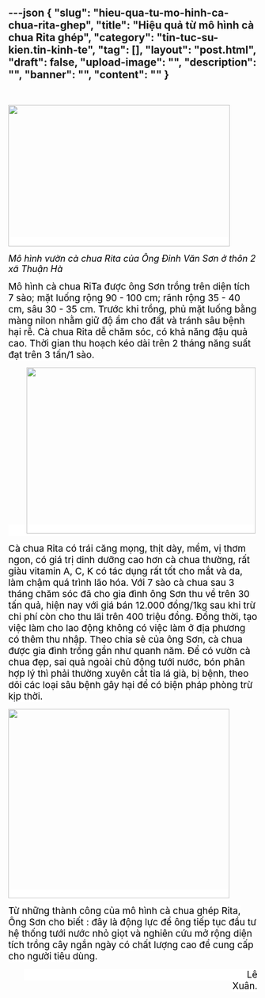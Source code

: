 ---json
{
    "slug": "hieu-qua-tu-mo-hinh-ca-chua-rita-ghep",
    "title": "Hiệu quả từ mô hình cà chua Rita ghép",
    "category": "tin-tuc-su-kien.tin-kinh-te",
    "tag": [],
    "layout": "post.html",
    "draft": false,
    "upload-image": "",
    "description": "",
    "banner": "",
    "__content__": ""
}
---
<p>&nbsp;</p>

<p><span style="font-size:14.0pt"><span style="background-color:white"><span style="color:black"><img src="file:///C:/Users/PHANTR~1/AppData/Local/Temp/msohtmlclip1/01/clip_image002.jpg" style="height:286px; width:448px" /></span></span></span></p>

<p><em><span style="font-size:13.5pt"><span style="background-color:white"><span style="color:black">M&ocirc; h&igrave;nh vườn c&agrave; chua Rita của</span></span></span></em><span style="font-size:13.5pt"><span style="background-color:white"><span style="color:black"> <em>&Ocirc;ng Đinh Văn Sơn ở th&ocirc;n 2 x&atilde; Thuận H&agrave;</em></span></span></span></p>

<p><span style="font-size:14.0pt"><span style="background-color:white"><span style="color:black">M&ocirc; h&igrave;nh c&agrave; chua RiTa được &ocirc;ng Sơn trồng tr&ecirc;n diện t&iacute;ch 7 s&agrave;o; mặt luống rộng 90 - 100 cm; r&atilde;nh rộng 35 - 40 cm, s&acirc;u 30 - 35 cm. Trước khi trồng, phủ mặt luống bằng m&agrave;ng nilon nhằm giữ độ ẩm cho đất v&agrave; tr&aacute;nh s&acirc;u bệnh hại rễ. C&agrave; chua Rita dễ chăm s&oacute;c, c&oacute; khả năng đậu quả cao. Thời gian thu hoạch k&eacute;o d&agrave;i tr&ecirc;n 2 th&aacute;ng năng suất đạt tr&ecirc;n 3 tấn/1 s&agrave;o. </span></span></span></p>

<p><span style="font-size:14.0pt"><span style="background-color:white"><span style="color:black">&nbsp;&nbsp;&nbsp;&nbsp;&nbsp;&nbsp; <img src="file:///C:/Users/PHANTR~1/AppData/Local/Temp/msohtmlclip1/01/clip_image004.jpg" style="height:336px; width:463px" /></span></span></span></p>

<p><span style="font-size:14.0pt"><span style="background-color:white"><span style="color:black">C&agrave; chua Rita c&oacute; tr&aacute;i căng mọng, thịt d&agrave;y, mềm, vị thơm ngon, c&oacute; gi&aacute; trị dinh dưỡng cao hơn c&agrave; chua thường, rất gi&agrave;u vitamin A, C, K c&oacute; t&aacute;c dụng rất tốt cho mắt v&agrave; da, l&agrave;m chậm qu&aacute; tr&igrave;nh l&atilde;o h&oacute;a. Với 7 s&agrave;o c&agrave; chua sau 3 th&aacute;ng chăm s&oacute;c đ&atilde; cho gia đ&igrave;nh &ocirc;ng Sơn thu về tr&ecirc;n 30 tấn quả, hiện nay với gi&aacute; b&aacute;n 12.000 đồng/1kg sau khi trừ chi ph&iacute; c&ograve;n cho thu l&atilde;i tr&ecirc;n 400 triệu đồng. Đồng thời, tạo việc l&agrave;m cho lao động kh&ocirc;ng c&oacute; việc l&agrave;m ở địa phương c&oacute; th&ecirc;m thu nhập. Theo chia sẻ của &ocirc;ng Sơn, c&agrave; chua được gia đ&igrave;nh trồng gần như quanh năm. Để c&oacute; vườn c&agrave; chua đẹp, sai quả ngo&agrave;i chủ động tưới nước, b&oacute;n ph&acirc;n hợp l&yacute; th&igrave; phải thường xuy&ecirc;n cắt tỉa l&aacute; gi&agrave;, bị bệnh, theo d&otilde;i c&aacute;c loại s&acirc;u bệnh g&acirc;y hại để c&oacute; biện ph&aacute;p ph&ograve;ng trừ kịp thời.</span></span></span></p>

<p><span style="font-size:14.0pt"><span style="background-color:white"><span style="color:black"><img src="file:///C:/Users/PHANTR~1/AppData/Local/Temp/msohtmlclip1/01/clip_image006.jpg" style="height:383px; width:447px" /></span></span></span></p>

<p><span style="font-size:14.0pt"><span style="background-color:white"><span style="color:black">Từ những th&agrave;nh c&ocirc;ng của m&ocirc; h&igrave;nh c&agrave; chua gh&eacute;p Rita, &Ocirc;ng Sơn cho biết : đ&acirc;y l&agrave; động lực để &ocirc;ng tiếp tục đầu tư hệ thống tưới nước nhỏ giọt v&agrave; nghi&ecirc;n cứu mở rộng diện t&iacute;ch trồng c&acirc;y ngắn ng&agrave;y c&oacute; chất lượng cao để cung cấp cho người ti&ecirc;u d&ugrave;ng. </span></span></span></p>

<p style="text-align:right"><span style="font-size:14.0pt"><span style="background-color:white"><span style="color:black">&nbsp;&nbsp;&nbsp;&nbsp;&nbsp;&nbsp;&nbsp;&nbsp;&nbsp;&nbsp;&nbsp;&nbsp;&nbsp;&nbsp;&nbsp;&nbsp;&nbsp;&nbsp;&nbsp;&nbsp;&nbsp;&nbsp;&nbsp;&nbsp;&nbsp;&nbsp;&nbsp;&nbsp;&nbsp;&nbsp;&nbsp;&nbsp;&nbsp;&nbsp;&nbsp;&nbsp;&nbsp;&nbsp;&nbsp;&nbsp;&nbsp;&nbsp;&nbsp;&nbsp;&nbsp;&nbsp;&nbsp;&nbsp;&nbsp;&nbsp;&nbsp;&nbsp;&nbsp;&nbsp;&nbsp;&nbsp;&nbsp;&nbsp;&nbsp;&nbsp;&nbsp;&nbsp;&nbsp;&nbsp;&nbsp;&nbsp;&nbsp;&nbsp;&nbsp;&nbsp;&nbsp;&nbsp;&nbsp;&nbsp;&nbsp;&nbsp;&nbsp;&nbsp;&nbsp;&nbsp;&nbsp;&nbsp;&nbsp;&nbsp;&nbsp; L&ecirc; Xu&acirc;n.</span></span></span></p>

<p>&nbsp;</p>
